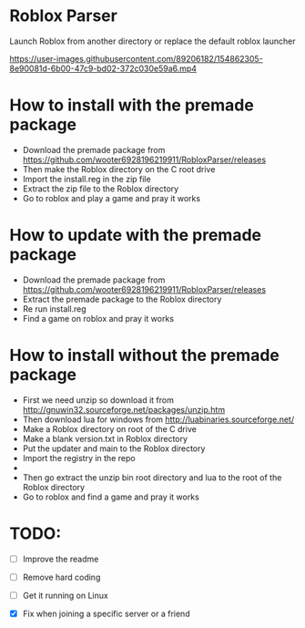 # Roblox Parser
Launch Roblox from another directory or replace the default roblox launcher

https://user-images.githubusercontent.com/89206182/154862305-8e90081d-6b00-47c9-bd02-372c030e59a6.mp4

# How to install with the premade package
- Download the premade package from https://github.com/wooter6928196219911/RobloxParser/releases
- Then make the Roblox directory on the C root drive
- Import the install.reg in the zip file
- Extract the zip file to the Roblox directory
- Go to roblox and play a game and pray it works

# How to update with the premade package
- Download the premade package from https://github.com/wooter6928196219911/RobloxParser/releases
- Extract the premade package to the Roblox directory
- Re run install.reg
- Find a game on roblox and pray it works

# How to install without the premade package
- First we need unzip so download it from http://gnuwin32.sourceforge.net/packages/unzip.htm
- Then download lua for windows from http://luabinaries.sourceforge.net/
- Make a Roblox directory on root of the C drive
- Make a blank version.txt in Roblox directory
- Put the updater and main to the Roblox directory
- Import the registry in the repo
-
- Then go extract the unzip bin root directory and lua to the root of the Roblox directory
- Go to roblox and find a game and pray it works

# TODO:
- [ ] Improve the readme
- [ ] Remove hard coding
- [ ] Get it running on Linux
- [X] Fix when joining a specific server or a friend


